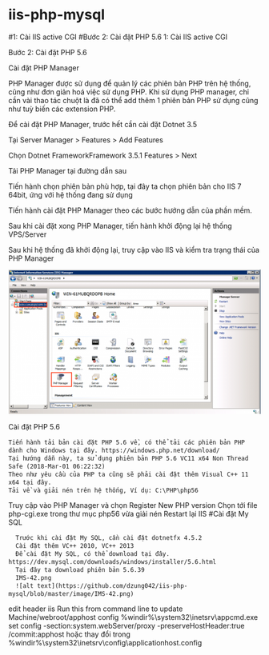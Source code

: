 # iis-php-mysql
#1: Cài IIS active CGI
#Bước 2: Cài đặt PHP 5.6
1: Cài IIS active CGI

Bước 2: Cài đặt PHP 5.6

Cài đặt PHP Manager

PHP Manager được sử dụng để quản lý các phiên bản PHP trên hệ thống, cũng như đơn giản hoá việc sử dụng PHP. Khi sử dụng PHP manager, chỉ cần vài thao tác chuột là đã có thể add thêm 1 phiên bản PHP sử dụng cũng như tuỳ biến các extension PHP.

Để cài đặt PHP Manager, trước hết cần cài đặt Dotnet 3.5

Tại Server Manager > Features > Add Features

Chọn Dotnet FrameworkFramework 3.5.1 Features > Next

Tải PHP Manager tại đường dẫn sau

Tiến hành chọn phiên bản phù hợp, tại đây ta chọn phiên bản cho IIS 7 64bit, ứng với hệ thống đang sử dụng

Tiến hành cài đặt PHP Manager theo các bước hướng dẫn của phần mềm.

Sau khi cài đặt xong PHP Manager, tiến hành khởi động lại hệ thống VPS/Server

Sau khi hệ thống đã khởi động lại, truy cập vào IIS và kiểm tra trạng thái của PHP Manager

![alt text](https://github.com/dzung042/iis-php-mysql/blob/master/image/IMS-11-600x344.png)

Cài đặt PHP 5.6

    Tiến hành tải bản cài đặt PHP 5.6 về, có thể tải các phiên bản PHP dành cho Windows tại đây. https://windows.php.net/download/
    Tại hướng dẫn này, ta sử dụng phiên bản PHP 5.6 VC11 x64 Non Thread Safe (2018-Mar-01 06:22:32)
    Theo như yêu cầu của PHP ta cũng sẽ phải cài đặt thêm Visual C++ 11 x64 tại đây.
    Tải về và giải nén trên hệ thống, Ví dụ: C:\PHP\php56
  Truy cập vào PHP Manager và chọn Register New PHP version
  Chọn tới file php-cgi.exe trong thư mục php56 vừa giải nén
  Restart lại IIS
 #Cài đặt My SQL

      Trước khi cài đặt My SQL, cần cài đặt dotnetfx 4.5.2
      Cài đặt thêm VC++ 2010, VC++ 2013
      Để cài đặt My SQL, có thể download tại đây. https://dev.mysql.com/downloads/windows/installer/5.6.html
      Tại đây ta download phiên bản 5.6.39
      IMS-42.png
      ![alt text](https://github.com/dzung042/iis-php-mysql/blob/master/image/IMS-42.png)
edit header iis
Run this from command line to update Machine/webroot/apphost config
%windir%\system32\inetsrv\appcmd.exe set config -section:system.webServer/proxy -preserveHostHeader:true /commit:apphost
hoặc thay đổi trong
%windir%\system32\inetsrv\config\applicationhost.config
